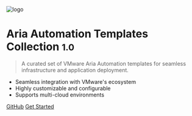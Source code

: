 <!-- _coverpage.md -->

![logo](_media/icon.svg)

# Aria Automation Templates Collection <small>1.0</small>

> A curated set of VMware Aria Automation templates for seamless infrastructure and application deployment.

- Seamless integration with VMware's ecosystem
- Highly customizable and configurable 
- Supports multi-cloud environments

[GitHub](https://github.com/your-repo/)
[Get Started](#🚀-Aria-Automation-Templates-Collection)